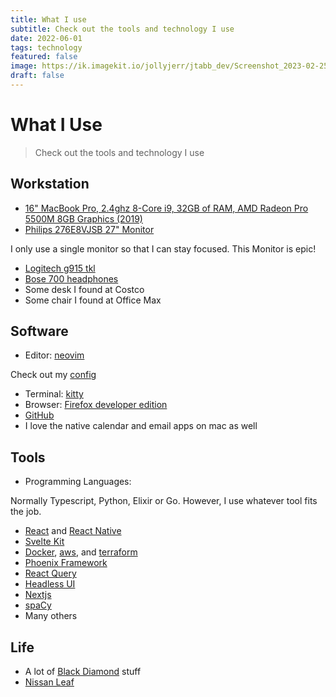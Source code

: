```yaml
---
title: What I use
subtitle: Check out the tools and technology I use
date: 2022-06-01
tags: technology
featured: false
image: https://ik.imagekit.io/jollyjerr/jtabb_dev/Screenshot_2023-02-25_at_12.26.37_PM_wYb-gQDe4.png?ik-sdk-version=javascript-1.4.3&updatedAt=1677353245269&tr=w-1080%2Ch-1080%2Cfo-auto
draft: false
---
```


# What I Use

> Check out the tools and technology I use

## Workstation

- [16" MacBook Pro, 2.4ghz 8-Core i9, 32GB of RAM, AMD Radeon Pro 5500M 8GB Graphics (2019)](https://everymac.com/systems/apple/macbook_pro/specs/macbook-pro-core-i9-2.4-eight-core-16-2019-scissor-specs.html)
- [Philips 276E8VJSB 27" Monitor](https://www.amazon.com/gp/product/B07JXCR263/ref=ppx_yo_dt_b_search_asin_title?ie=UTF8&psc=1)

I only use a single monitor so that I can stay focused. This Monitor is epic!

- [Logitech g915 tkl](https://www.logitechg.com/en-us/products/gaming-keyboards/g915-tkl-wireless.html)
- [Bose 700 headphones](https://www.bose.com/en_us/products/headphones/noise_cancelling_headphones/noise-cancelling-headphones-700.html)
- Some desk I found at Costco
- Some chair I found at Office Max

## Software

- Editor: [neovim](https://neovim.io/)

Check out my [config](https://github.com/jollyjerr/dotfiles)

- Terminal: [kitty](https://sw.kovidgoyal.net/kitty/)
- Browser: [Firefox developer edition](https://www.mozilla.org/en-US/firefox/developer/)
- [GitHub](https://github.com/)
- I love the native calendar and email apps on mac as well

## Tools

- Programming Languages:

Normally Typescript, Python, Elixir or Go. However, I use whatever tool fits the job.

- [React](https://reactjs.org/) and [React Native](https://reactnative.dev/)
- [Svelte Kit](https://kit.svelte.dev/)
- [Docker](https://www.docker.com/), [aws](https://aws.amazon.com/), and [terraform](https://www.terraform.io/)
- [Phoenix Framework](https://phoenixframework.org/)
- [React Query](https://react-query.tanstack.com/)
- [Headless UI](https://headlessui.dev/)
- [Nextjs](https://nextjs.org/)
- [spaCy](https://spacy.io/)
- Many others

## Life

- A lot of [Black Diamond](https://www.blackdiamondequipment.com/en_US/) stuff
- [Nissan Leaf](https://www.nissanusa.com/vehicles/electric-cars/leaf.html)
